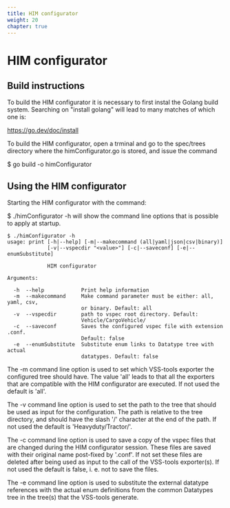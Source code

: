 ```yaml
---
title: HIM configurator
weight: 20
chapter: true
---
```


# HIM configurator

## Build instructions

To build the HIM configurator it is necessary to first instal the Golang build system. Searching on "install golang" will lead to many matches of which one is:

https://go.dev/doc/install

To build the HIM configurator, open a trminal and go to the spec/trees directory where the himConfigurator.go is stored, and issue the command

$ go build -o himConfigurator

## Using the HIM configurator

Starting the HIM configurator with the command:

$ ./himConfigurator -h
will show the command line options that is possible to apply at startup.

```
$ ./himConfigurator -h
usage: print [-h|--help] [-m|--makecommand (all|yaml|json|csv|binary)]
             [-v|--vspecdir "<value>"] [-c|--saveconf] [-e|--enumSubstitute]

             HIM configurator

Arguments:

  -h  --help            Print help information
  -m  --makecommand     Make command parameter must be either: all, yaml, csv,
                        or binary. Default: all
  -v  --vspecdir        path to vspec root directory. Default:
                        Vehicle/CargoVehicle/
  -c  --saveconf        Saves the configured vspec file with extension .conf.
                        Default: false
  -e  --enumSubstitute  Substitute enum links to Datatype tree with actual
                        datatypes. Default: false
```
The -m command line option is used to set which VSS-tools exporter the configured tree should have.
The value 'all' leads to that all the exporters that are compatible with the HIM configurator are executed.
If not used the default is 'all'.

The -v command line option is used to set the path to the tree that should be used as input for the configuration.
The path is relative to the tree directory, and should have the slash '/' character at the end of the path.
If not used the default is 'Heavyduty/Tractor/'.

The -c command line option is used to save a copy of the vspec files that are changed during the HIM configurator session.
These files are saved with their original name post-fixed by '.conf'.
If not set these files are deleted after being used as input to the call of the VSS-tools exporter(s).
If not used the default is false, i. e. not to save the files.

The -e command line option is used to substitute the external datatype references with the actual enum definitions
from the common Datatypes tree in the tree(s) that the VSS-tools generate.

